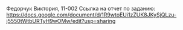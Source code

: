 Федорчук Виктория, 11-002
Ссылка на отчет по заданию: https://docs.google.com/document/d/1R9wtoEUi1zZUK8JKySjQLzu-j5550tWtbURTyH9wOMw/edit?usp=sharing
